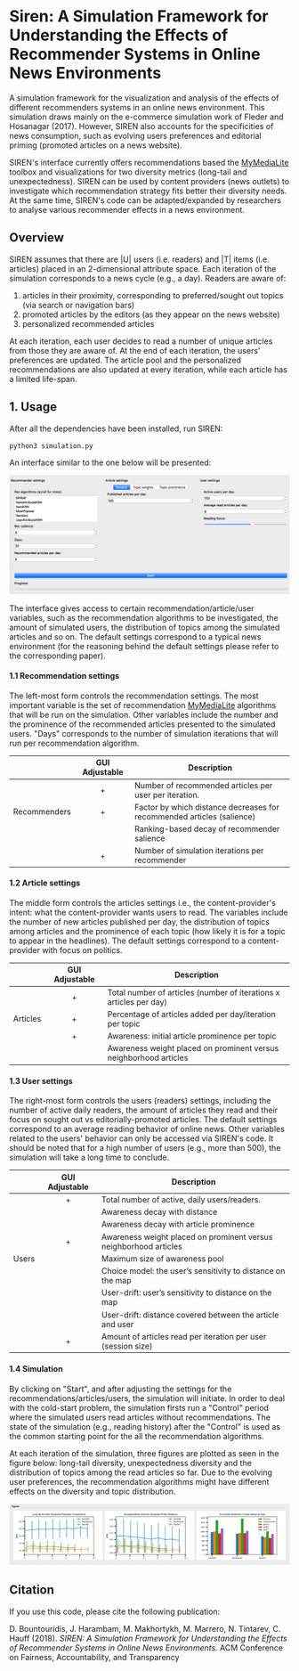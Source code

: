 # Siren: A Simulation Framework for Understanding the Effects of Recommender Systems in Online News Environments


A simulation framework for the visualization and analysis of the effects of different recommenders systems in an online news environment. This simulation draws mainly on the e-commerce simulation work of Fleder and Hosanagar (2017). However, SIREN also accounts for the specificities of news consumption, such as evolving users preferences and editorial priming (promoted articles on a news website). 

SIREN's interface currently offers recommendations based the [MyMediaLite](www.mymedialite.net/) toolbox and visualizations for two diversity metrics (long-tail and unexpectedness). SIREN can be used by content providers (news outlets) to investigate which recommendation strategy fits better their diversity needs. At the same time, SIREN's code can be adapted/expanded by researchers to analyse various recommender effects in a news environment.


## Overview

SIREN assumes that there are |U| users (i.e. readers) and |T| items (i.e. articles) placed in an 2-dimensional attribute space. Each iteration of the simulation corresponds to a news cycle (e.g., a day). Readers are aware of: 
1. articles in their proximity, corresponding to preferred/sought out topics (via search or navigation bars)
2. promoted articles by the editors (as they appear on the news website)
3. personalized recommended articles

At each iteration, each user decides to read a number of unique articles from those they are aware of. At the end of each iteration, the users’ preferences are updated. The article pool and the personalized recommendations are also updated at every iteration, while each article has a limited life-span.



## 1. Usage

After all the dependencies have been installed, run SIREN:

```python
python3 simulation.py
```
An interface similar to the one below will be presented:

![Alt text](images/interface.png?raw=true "Interface")

The interface gives access to certain recommendation/article/user variables, such as the recommendation algorithms to be investigated, the amount of simulated users, the distribution of topics among the simulated articles and so on. The default settings correspond to a typical news environment (for the reasoning behind the default settings please refer to the corresponding paper).



#### 1.1 Recommendation settings

The left-most form controls the recommendation settings. The most important variable is the set of recommendation [MyMediaLite](www.mymedialite.net/) algorithms that will be run on the simulation. Other variables include the number and the prominence of the recommended articles presented to the simulated users. "Days" corresponds to the number of simulation iterations that will run per recommendation algorithm.

|          | GUI Adjustable | Description |
| ---      |  :---:        | ---         |
|          |      +     |  Number of recommended articles per user per iteration.           |
|  Recommenders|       +     |  Factor by which distance decreases for recommended articles (salience)       |
|          |            |  Ranking-based decay of recommender salience     |
|          |       +     |  Number of simulation iterations per recommender      |


#### 1.2 Article settings

The middle form controls the articles settings i.e., the content-provider's intent: what the content-provider wants users to read. The variables include the number of new articles published per day, the distribution of topics among articles and the prominence of each topic (how likely it is for a topic to appear in the headlines). The default settings correspond to a content-provider with focus on politics. 

|          | GUI Adjustable | Description |
| ---      |  :---:        | ---         |
|          |      +     |  Total number of articles (number of iterations x articles per day)           |
|  Articles|       +     |  Percentage of articles added per day/iteration per topic      |
|          |       +     |  Awareness: initial article prominence per topic     |
|          |            |  Awareness weight placed on prominent versus neighborhood articles      |

#### 1.3 User settings
The right-most form controls the users (readers) settings, including the number of active daily readers, the amount of articles they read and their focus on sought out vs editorially-promoted articles. The default settings correspond to an average reading behavior of online news. Other variables related to the users' behavior can only be accessed via SIREN's code. It should be noted that for a high  number of users (e.g., more than 500), the simulation will take a long time to conclude. 


|          | GUI Adjustable| Description |
| ---      |  :---:        | ---         |
|          |      +     |  Total number of active, daily users/readers.           |
|          |            |  Awareness decay with distance       |
|          |            |  Awareness decay with article prominence      |
|          |      +      |  Awareness weight placed on prominent versus neighborhood articles      |
|     Users     |            |  Maximum size of awareness pool      |
|          |            |  Choice model: the user’s sensitivity to distance on the map      |
|          |            |  User-drift: user’s sensitivity to distance on the map      |
|          |            |  User-drift: distance covered between the article and user       |
|          |       +     |  Amount of articles read per iteration per user (session size)       |

#### 1.4 Simulation

By clicking on "Start", and after adjusting the settings for the recommendations/articles/users, the simulation will initiate. In order to deal with the cold-start problem, the simulation firsts run a "Control" period where the simulated users read articles without recommendations. The state of the simulation (e.g., reading history) after the "Control" is used as the common starting point for the all the recommendation algorithms.

At each iteration of the simulation, three figures are plotted as seen in the figure below: long-tail diversity, unexpectedness diversity and the distribution of topics among the read articles so far. Due to the evolving user preferences, the recommendation algorithms might have different effects on the diversity and topic distribution.

![Alt text](images/figures.png?raw=true "Figures")










## Citation

If you use this code, please cite the following publication:

D. Bountouridis, J. Harambam, M. Makhortykh, M. Marrero, N. Tintarev, C. Hauff (2018). _SIREN: A Simulation Framework for Understanding the Effects of Recommender Systems in Online News Environments._ ACM Conference on Fairness, Accountability, and Transparency
